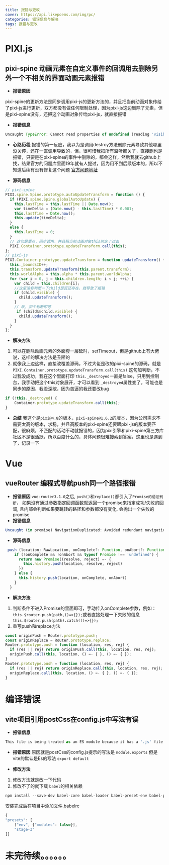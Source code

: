 ```yaml
---
title: 报错与更改
cover: https://api.likepoems.com/img/pc/
categories: 错误信息与解决
tags: 报错与更改
---
```

# PIXI.js
## pixi-spine 动画元素在自定义事件的回调用去删除另外一个不相关的界面动画元素报错
- **报错原因**

 pixi-spine的更新方法是同步调用pixi-js的更新方法的，并且把当前动画对象传给了pixi-js进行更新，双方都没有做任何限制处理，因为pixi-js这边删除了元素，但是pixi-spine没有，还把这个动画对象传给pixi-js，就直接报错

- **报错信息**
```javascript
Uncaught TypeError: Cannot read properties of undefined (reading 'visible')
```

- **心路历程**
报错的第一反应，我以为是调用destroy方法删除元素导致其他哪里没关停，还在一直调用导致的，但，很可惜我把所有监听都关了，直接删也是报错，只要是在pixi-spine的事件中删除的，都会这样，然后我就去github上找，结果官方的问题库里面19年就有人提过，因为用不到后续版本的，所以不知道后续有没有修复这个问题
[官方问题地址](https://github.com/pixijs/spine/issues/316)

- **源码信息**
```javascript
// pixi-spine
PIXI.spine.Spine.prototype.autoUpdateTransform = function () {
  if (PIXI.spine.Spine.globalAutoUpdate) {
    this.lastTime = this.lastTime || Date.now();
    var timeDelta = (Date.now() - this.lastTime) * 0.001;
    this.lastTime = Date.now();
    this.update(timeDelta);
  }
  else {
    this.lastTime = 0;
  }
  // 这句是重点，同步调用，并且把当前动画对象this绑定了过去
  PIXI.Container.prototype.updateTransform.call(this);
};
// pixi-js
PIXI.Container.prototype.updateTransform = function updateTransform() {
  this._boundsID++;
  this.transform.updateTransform(this.parent.transform);
  this.worldAlpha = this.alpha * this.parent.worldAlpha;
  for (var i = 0, j = this.children.length; i < j; ++i) {
    var child = this.children[i];
    //这里没有判断一下child是否还存在，就导致了报错
    if (child.visible) {
      child.updateTransform();
    }
    // 改，加个判断即可
     if (child&&child.visible) {
      child.updateTransform();
    }
  }
};
```

- **解决方法**
1. 可以在删除动画元素的外面套一层延时，setTimeout，但是github上有大佬说，这样的解决方法是丑陋的
2. 就像我上边这样，直接改覆盖源码，不过大佬是改的pixi-spine的源码，就是 `PIXI.Container.prototype.updateTransform.call(this)` 这句加判断，不过我没成功，我在这个里面打印 `this._destroyed`一直是false，只用到控制台，我手动把这个this对象展开，才可以看到 `_destroyed`属性变了，可能也是同步的原因，我没深挖，因为苦逼的我还要改bug
```javascript
if (!this._destroyed) {
    Container.prototype.updateTransform.call(this);
}
```

- **总结**
我这个是`pixi@4.8`的版本，`pixi-spine@1.6.2`的版本，因为公司需求不需要太高的版本，求稳，并且高版本的pixi-spine还要跟pixi-js的版本要匹配，很麻烦，不匹配的话动不动就报错的，因为pixi引擎和pixi-spine第三方库社区不是很活跃，所以百度什么的，具体问题很难搜索到答案，这里也是遇到了，记录一下

# Vue
## vueRouter 编程式导航push同一个路径报错
- **报错原因**
`vue-router3.1.0`之后, `push()`和`replace()`都引入了`Promise的语法判断`， 如果没有通过参数指定回调函数就返回一个promise来指定成功/失败的回调, 且内部会判断如果要跳转的路径和参数都没有变化, 会抛出一个失败的promise
- **报错信息**
```javascript
Uncaught (in promise) NavigationDuplicated: Avoided redundant navigation to current location: "/testPage1".
```
- **源码信息**
```javascript
 push (location: RawLocation, onComplete?: Function, onAbort?: Function) {
    if (!onComplete && !onAbort && typeof Promise !== 'undefined') {
      return new Promise((resolve, reject) =- {
        this.history.push(location, resolve, reject)
      })
    } else {
      this.history.push(location, onComplete, onAbort)
    }
  }
```
- **解决方法**
1. 判断条件不进入Promise的里面即可，手动传入onComplete参数，例如：`this.$router.push(path,()=>{});`或者直接处理一下失败的信息 `this.$router.push(path).catch(()=>{});`
2. 重写push和replace方法
```javascript
const originPush = Router.prototype.push;
const originReplace = Router.prototype.replace;
Router.prototype.push = function (location, res, rej) {
  if (res || rej) return originPush.call(this, location, res, rej);
  originPush.call(this, location, () =- { }, () =- { });
}
Router.prototype.push = function (location, res, rej) {
  if (res || rej) return originReplace.call(this, location, res, rej);
  originReplace.call(this, location, () =- { }, () =- { });
}
```

# 编译错误
## vite项目引用postCss在config.js中写法有误

- **报错信息**
```javascript
This file is being treated as an ES module because it has a '.js' file extension
```

- **报错原因**
原因就是postCss的config.js提示的写法是 `module.exports` 但是vite的默认是Es的写法 `export default`

- **修改方法**
1. 修改方法就是改一下代码
2. 修改不了的就下载 `babel`的相关依赖
```javascript
npm install --save-dev babel-core babel-loader babel-preset-env babel-preset-stage-3
```
安装完成后在项目中添加文件.babelrc
```javascript
{
"presets": [
    ["env", {"modules": false}],
    "stage-3"
]}
```
# 未完待续。。。。。。





